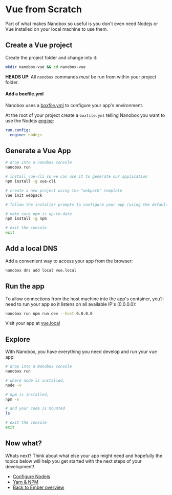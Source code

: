 # Vue from Scratch
Part of what makes Nanobox so useful is you don't even need Nodejs or Vue installed on your local machine to use them.

## Create a Vue project
Create the project folder and change into it:

```bash
mkdir nanobox-vue && cd nanobox-vue
```

**HEADS UP**: All `nanobox` commands *must* be run from within your project folder.

#### Add a boxfile.yml
Nanobox uses a <a href="https://docs.nanobox.io/boxfile/" target="\_blank">boxfile.yml</a> to configure your app's environment.

At the root of your project create a `boxfile.yml` telling Nanobox you want to use the Nodejs <a href="https://docs.nanobox.io/engines/" target="\_blank">engine</a>:

```yaml
run.config:
  engine: nodejs
```

## Generate a Vue App

```bash
# drop into a nanobox console
nanobox run

# install vue-cli so we can use it to generate our application
npm install -g vue-cli

# create a new project using the "webpack" template
vue init webpack

# follow the installer prompts to configure your app (using the defaults is just fine)

# make sure npm is up-to-date
npm install -g npm

# exit the console
exit
```

## Add a local DNS
Add a convenient way to access your app from the browser:

```bash
nanobox dns add local vue.local
```

## Run the app
To allow connections from the host machine into the app's container, you'll need to run your app so it listens on all available IP's (0.0.0.0):

```bash
nanobox run npm run dev --host 0.0.0.0
```

Visit your app at <a href="http://vue.local" target="\_blank">vue.local</a>

## Explore
With Nanobox, you have everything you need develop and run your vue app:

```bash
# drop into a Nanobox console
nanobox run

# where node is installed,
node -v

# npm is installed,
npm -v

# and your code is mounted
ls

# exit the console
exit
```

## Now what?
Whats next? Think about what else your app might need and hopefully the topics below will help you get started with the next steps of your development!

* [Configure Nodejs](/javascript/vue/configure-nodejs)
* [Yarn & NPM](/javascript/vue/package-managers)
* [Back to Ember overview](/javascript/vue)
